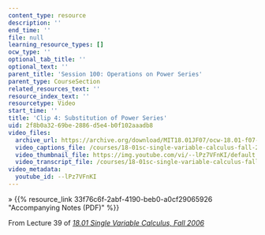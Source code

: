```yaml
---
content_type: resource
description: ''
end_time: ''
file: null
learning_resource_types: []
ocw_type: ''
optional_tab_title: ''
optional_text: ''
parent_title: 'Session 100: Operations on Power Series'
parent_type: CourseSection
related_resources_text: ''
resource_index_text: ''
resourcetype: Video
start_time: ''
title: 'Clip 4: Substitution of Power Series'
uid: 2f8b0a32-69be-2886-d5e4-b0f102aaadb8
video_files:
  archive_url: https://archive.org/download/MIT18.01JF07/ocw-18.01-f07-lec39_300k.mp4
  video_captions_file: /courses/18-01sc-single-variable-calculus-fall-2010/bd0987fcdfa75d2f9ac8c08e0e4d5187_--lPz7VFnKI.vtt
  video_thumbnail_file: https://img.youtube.com/vi/--lPz7VFnKI/default.jpg
  video_transcript_file: /courses/18-01sc-single-variable-calculus-fall-2010/f838f8b049f1ee919c10074e633157ab_--lPz7VFnKI.pdf
video_metadata:
  youtube_id: --lPz7VFnKI
---
```


» {{% resource_link 33f76c6f-2abf-4190-beb0-a0cf29065926 "Accompanying Notes (PDF)" %}}

From Lecture 39 of [_18.01 Single Variable Calculus, Fall 2006_](/courses/18-01-single-variable-calculus-fall-2006/video_galleries/video-lectures)